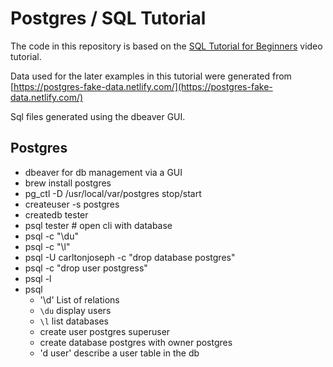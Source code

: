 # Postgres / SQL Tutorial

The code in this repository is based on the
[SQL Tutorial for Beginners](https://www.youtube.com/watch?v=tp_5c6jaNQE)
video tutorial.

Data used for the later examples in this tutorial were generated from
[https://postgres-fake-data.netlify.com/](https://postgres-fake-data.netlify.com/)

Sql files generated using the dbeaver GUI.

## Postgres

- dbeaver for db management via a GUI
- brew install postgres
- pg_ctl -D /usr/local/var/postgres stop/start
- createuser -s postgres
- createdb tester
- psql tester # open cli with database
- psql -c "\du"
- psql -c "\l"
- psql -U carltonjoseph -c "drop database postgres"
- psql -c "drop user postgress"
- psql -l
- psql
  - '\d' List of relations
  - `\du` display users
  - `\l` list databases
  - create user postgres superuser
  - create database postgres with owner postgres
  - 'd user' describe a user table in the db
